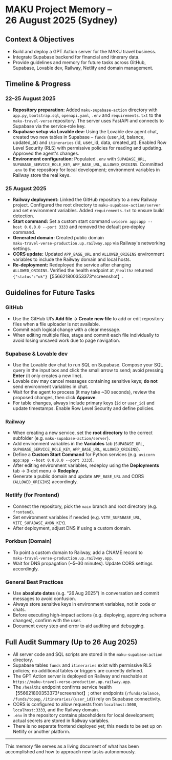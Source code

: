 # MAKU Project Memory – 26 August 2025 (Sydney)

## Context & Objectives

- Build and deploy a GPT Action server for the MAKU travel business.
- Integrate Supabase backend for financial and itinerary data.
- Provide guidelines and memory for future tasks across GitHub, Supabase, Lovable dev, Railway, Netlify and domain management.

## Timeline & Progress

### 22–25 August 2025

- **Repository preparation:** Added `maku‑supabase‑action` directory with `app.py`, `bootstrap.sql`, `openapi.yaml`, `.env` and `requirements.txt` to the `maku‑travel‑verse` repository.  The server uses FastAPI and connects to Supabase via the service‑role key.
- **Supabase setup via Lovable dev:** Using the Lovable dev agent chat, created two new tables in Supabase – `funds` (user_id, balance, updated_at) and `itineraries` (id, user_id, data, created_at).  Enabled Row Level Security (RLS) with permissive policies for reading and updating.  Approved the agent's changes.
- **Environment configuration:** Populated `.env` with `SUPABASE_URL`, `SUPABASE_SERVICE_ROLE_KEY`, `APP_BASE_URL`, `ALLOWED_ORIGINS`.  Committed `.env` to the repository for local development; environment variables in Railway store the real keys.

### 25 August 2025

- **Railway deployment:** Linked the GitHub repository to a new Railway project.  Configured the root directory to `maku‑supabase‑action/server` and set environment variables.  Added `requirements.txt` to ensure build detection.
- **Start command:** Set a custom start command `uvicorn app:app --host 0.0.0.0 --port 3333` and removed the default pre‑deploy command.
- **Generated domain:** Created public domain `maku‑travel‑verse‑production.up.railway.app` via Railway's networking settings.
- **CORS update:** Updated `APP_BASE_URL` and `ALLOWED_ORIGINS` environment variables to include the Railway domain and local hosts.
- **Re‑deployment:** Redeployed the service after changing `ALLOWED_ORIGINS`.  Verified the health endpoint at `/healthz` returned `{"status":"ok"}`【556621800353373†screenshot】.

## Guidelines for Future Tasks

### GitHub

- Use the GitHub UI’s **Add file → Create new file** to add or edit repository files when a file uploader is not available.
- Commit each logical change with a clear message.
- When editing multiple files, stage and commit each file individually to avoid losing unsaved work due to page navigation.

### Supabase & Lovable dev

- Use the Lovable dev chat to run SQL on Supabase.  Compose your SQL query in the input box and click the small arrow to send; avoid pressing **Enter** (it only creates a new line).
- Lovable dev may cancel messages containing sensitive keys; **do not** send environment variables in chat.
- Wait for the agent to process (it may take ~30 seconds), review the proposed changes, then click **Approve**.
- For table changes, always include primary keys (`id` or `user_id`) and update timestamps.  Enable Row Level Security and define policies.

### Railway

- When creating a new service, set the **root directory** to the correct subfolder (e.g. `maku‑supabase‑action/server`).
- Add environment variables in the **Variables** tab (`SUPABASE_URL`, `SUPABASE_SERVICE_ROLE_KEY`, `APP_BASE_URL`, `ALLOWED_ORIGINS`).
- Define a **Custom Start Command** for Python services (e.g. `uvicorn app:app --host 0.0.0.0 --port 3333`).
- After editing environment variables, redeploy using the **Deployments** tab → 3‑dot menu → **Redeploy**.
- Generate a public domain and update `APP_BASE_URL` and CORS (`ALLOWED_ORIGINS`) accordingly.

### Netlify (for Frontend)

- Connect the repository, pick the `main` branch and root directory (e.g. `frontend`).
- Set environment variables if needed (e.g. `VITE_SUPABASE_URL`, `VITE_SUPABASE_ANON_KEY`).
- After deployment, adjust DNS if using a custom domain.

### Porkbun (Domain)

- To point a custom domain to Railway, add a CNAME record to `maku‑travel‑verse‑production.up.railway.app`.
- Wait for DNS propagation (~5–30 minutes).  Update CORS settings accordingly.

### General Best Practices

- Use **absolute dates** (e.g. “26 Aug 2025”) in conversation and commit messages to avoid confusion.
- Always store sensitive keys in environment variables, not in code or chats.
- Before executing high‑impact actions (e.g. deploying, approving schema changes), confirm with the user.
- Document every step and error to aid auditing and debugging.

## Full Audit Summary (Up to 26 Aug 2025)

- All server code and SQL scripts are stored in the `maku‑supabase‑action` directory.
- Supabase tables `funds` and `itineraries` exist with permissive RLS policies; no additional tables or triggers are currently defined.
- The GPT Action server is deployed on Railway and reachable at `https://maku‑travel‑verse‑production.up.railway.app`.
- The `/healthz` endpoint confirms service health【556621800353373†screenshot】; other endpoints (`/funds/balance`, `/funds/topup`, `/itineraries/{user_id}`) rely on Supabase connectivity.
- CORS is configured to allow requests from `localhost:3000`, `localhost:3333`, and the Railway domain.
- `.env` in the repository contains placeholders for local development; actual secrets are stored in Railway variables.
- There is no separate frontend deployed yet; this needs to be set up on Netlify or another platform.

---

This memory file serves as a living document of what has been accomplished and how to approach new tasks autonomously.
